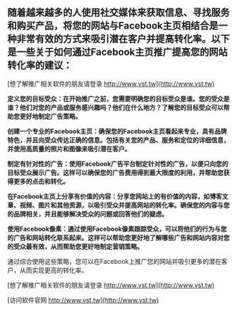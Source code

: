 ## **随着越来越多的人使用社交媒体来获取信息、寻找服务和购买产品，将您的网站与Facebook主页相结合是一种非常有效的方式来吸引潜在客户并提高转化率。以下是一些关于如何通过Facebook主页推广提高您的网站转化率的建议：**

[想了解推广相关软件的朋友请登录 http://www.vst.tw](http://www.vst.tw)

**定义您的目标受众：在开始推广之前，您需要明确您的目标受众是谁。您的受众是谁？他们对您的产品或服务感兴趣吗？他们在什么地方？了解您的目标受众可以帮助您更好地制定广告策略。**

**创建一个专业的Facebook主页：确保您的Facebook主页看起来专业，具有品牌特色，并且向受众传达正确的信息。包括有关您的产品、服务和定位的详细信息，并使用高质量的照片和图像来吸引潜在客户。**

**制定有针对性的广告：使用Facebook广告平台制定针对性的广告，以便只向您的目标受众展示广告。这样可以确保您的广告费用得到最大限度的利用，并帮助您获得更多的点击和转化。**

**在Facebook主页上分享有价值的内容：分享您网站上的有价值的内容，如博客文章、视频、图片和其他资源，以吸引受众并提高网站的转化率。确保您的内容与您的品牌相关，并且能够解决受众的问题或回答他们的疑虑。**

**使用Facebook像素：通过使用Facebook像素跟踪受众，可以将他们的行为与您的广告和网站转化联系起来。这样可以帮助您更好地了解哪些广告和网站内容对您的受众最有效，从而帮助您更好地制定营销策略。**

通过综合使用这些策略，您可以在Facebook上推广您的网站并吸引更多的潜在客户，从而实现更高的转化率。

[想了解推广相关软件的朋友请登录 http://www.vst.tw](http://www.vst.tw)


[访问软件官网 http://www.vst.tw](http://www.vst.tw)

